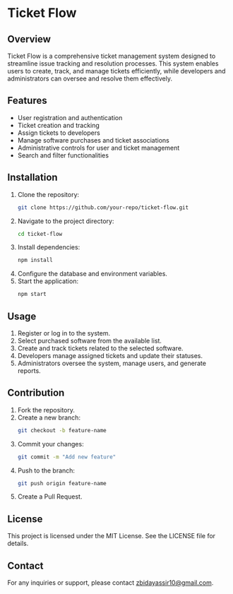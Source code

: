 # Ticket Flow

## Overview
Ticket Flow is a comprehensive ticket management system designed to streamline issue tracking and resolution processes. This system enables users to create, track, and manage tickets efficiently, while developers and administrators can oversee and resolve them effectively.

## Features
- User registration and authentication
- Ticket creation and tracking
- Assign tickets to developers
- Manage software purchases and ticket associations
- Administrative controls for user and ticket management
- Search and filter functionalities

## Installation
1. Clone the repository:
   ```sh
   git clone https://github.com/your-repo/ticket-flow.git
   ```
2. Navigate to the project directory:
   ```sh
   cd ticket-flow
   ```
3. Install dependencies:
   ```sh
   npm install
   ```
4. Configure the database and environment variables.
5. Start the application:
   ```sh
   npm start
   ```

## Usage
1. Register or log in to the system.
2. Select purchased software from the available list.
3. Create and track tickets related to the selected software.
4. Developers manage assigned tickets and update their statuses.
5. Administrators oversee the system, manage users, and generate reports.


## Contribution
1. Fork the repository.
2. Create a new branch:
   ```sh
   git checkout -b feature-name
   ```
3. Commit your changes:
   ```sh
   git commit -m "Add new feature"
   ```
4. Push to the branch:
   ```sh
   git push origin feature-name
   ```
5. Create a Pull Request.

## License
This project is licensed under the MIT License. See the LICENSE file for details.

## Contact
For any inquiries or support, please contact [zbidayassir10@gmail.com](mailto:zbidayassir10gmail.com).
